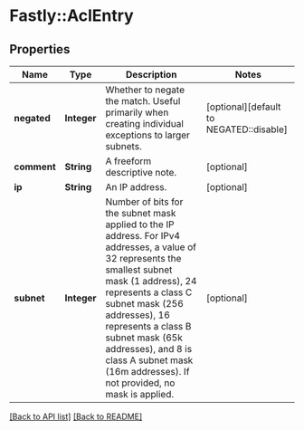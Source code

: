 # Fastly::AclEntry

## Properties

| Name | Type | Description | Notes |
| ---- | ---- | ----------- | ----- |
| **negated** | **Integer** | Whether to negate the match. Useful primarily when creating individual exceptions to larger subnets. | [optional][default to NEGATED::disable] |
| **comment** | **String** | A freeform descriptive note. | [optional] |
| **ip** | **String** | An IP address. | [optional] |
| **subnet** | **Integer** | Number of bits for the subnet mask applied to the IP address. For IPv4 addresses, a value of 32 represents the smallest subnet mask (1 address), 24 represents a class C subnet mask (256 addresses), 16 represents a class B subnet mask (65k addresses), and 8 is class A subnet mask (16m addresses). If not provided, no mask is applied. | [optional] |

[[Back to API list]](../../README.md#endpoints) [[Back to README]](../../README.md)

